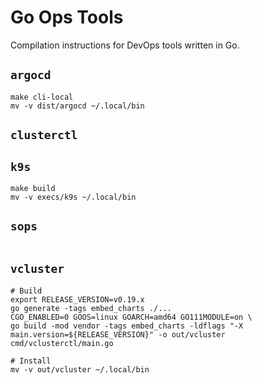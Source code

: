 # Go Ops Tools

Compilation instructions for DevOps tools written in Go.

## `argocd`

```
make cli-local
mv -v dist/argocd ~/.local/bin
```

## `clusterctl`

## `k9s`

```
make build
mv -v execs/k9s ~/.local/bin
```

## `sops`

```
```

## `vcluster`

```
# Build
export RELEASE_VERSION=v0.19.x
go generate -tags embed_charts ./...
CGO_ENABLED=0 GOOS=linux GOARCH=amd64 GO111MODULE=on \
go build -mod vendor -tags embed_charts -ldflags "-X main.version=${RELEASE_VERSION}" -o out/vcluster cmd/vclusterctl/main.go

# Install
mv -v out/vcluster ~/.local/bin
```
